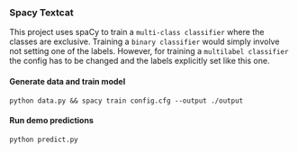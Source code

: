 ### Spacy Textcat

This project uses spaCy to train a `multi-class classifier` where the classes are exclusive. Training a `binary classifier` would simply involve not setting one of the labels. However, for training a `multilabel classifier` the config has to be changed and the labels explicitly set like this one.

#### Generate data and train model

```
python data.py && spacy train config.cfg --output ./output
```

#### Run demo predictions

```
python predict.py
```
